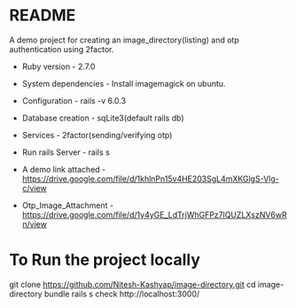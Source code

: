 # README

A demo project for creating an image_directory(listing) and otp authentication using 2factor. 

* Ruby version - 2.7.0

* System dependencies - Install imagemagick on ubuntu.

* Configuration - rails -v 6.0.3

* Database creation - sqLite3(default rails db)

* Services - 2factor(sending/verifying otp)

* Run rails Server - rails s

* A demo link attached - https://drive.google.com/file/d/1khlnPn15v4HE203SgL4mXKGlgS-Vlg-c/view

* Otp_Image_Attachment - https://drive.google.com/file/d/1y4yGE_LdTrjWhGFPz7lQUZLXszNV6wRn/view

# To Run the project locally
git clone https://github.com/Nitesh-Kashyap/image-directory.git 
cd image-directory
bundle
rails s 
check http://localhost:3000/

